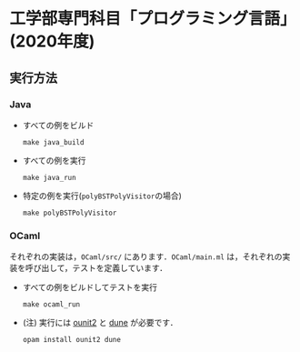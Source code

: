 # 工学部専門科目「プログラミング言語」(2020年度)

## 実行方法

### Java

+ すべての例をビルド
   ```console
   make java_build
   ```
+ すべての例を実行
   ```console
   make java_run
   ```
+ 特定の例を実行(`polyBSTPolyVisitor`の場合)
   ```console
   make polyBSTPolyVisitor
   ```

### OCaml

それぞれの実装は，`OCaml/src/` にあります．`OCaml/main.ml` は，それぞれの実装を呼び出して，テストを定義しています．

+ すべての例をビルドしてテストを実行
   ```console
   make ocaml_run
   ```
+ (注) 実行には [ounit2](https://github.com/gildor478/ounit) と [dune](https://github.com/ocaml/dune) が必要です．
   ```console
   opam install ounit2 dune
   ```
